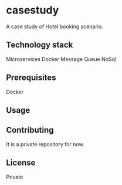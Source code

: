 # casestudy
A case study of Hotel booking scenario.


## Technology stack
Microservices
Docker
Message Queue
NoSql

## Prerequisites
Docker

## Usage

## Contributing
It is a private repository for now.

## License
Private
